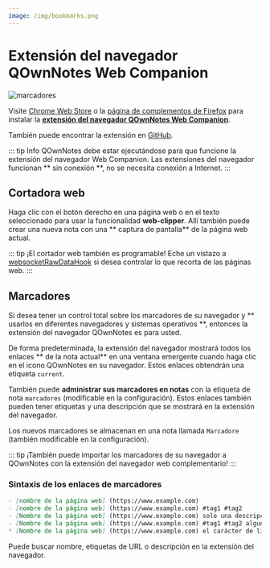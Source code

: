```yaml
---
image: /img/bookmarks.png
---
```


# Extensión del navegador QOwnNotes Web Companion

![marcadores](/img/bookmarks.png)

Visite [Chrome Web Store](https://chrome.google.com/webstore/detail/qownnotes-web-companion/pkgkfnampapjbopomdpnkckbjdnpkbkp) o la [página de complementos de Firefox](https://addons.mozilla.org/firefox/addon/qownnotes-web-companion) para instalar la [**extensión del navegador QOwnNotes Web Companion**](https://github.com/qownnotes/web-companion/).

También puede encontrar la extensión en [GitHub](https://github.com/qownnotes/web-companion/).

::: tip Info
QOwnNotes debe estar ejecutándose para que funcione la extensión del navegador Web Companion. Las extensiones del navegador funcionan ** sin conexión **, no se necesita conexión a Internet.
:::

## Cortadora web

Haga clic con el botón derecho en una página web o en el texto seleccionado para usar la funcionalidad **web-clipper**. Allí también puede crear una nueva nota con una ** captura de pantalla** de la página web actual.

::: tip
¡El cortador web también es programable! Eche un vistazo a [websocketRawDataHook](../scripting/hooks.md#websocketrawdatahook) si desea controlar lo que recorta de las páginas web.
:::

## Marcadores

Si desea tener un control total sobre los marcadores de su navegador y ** usarlos en diferentes navegadores y sistemas operativos **, entonces la extensión del navegador QOwnNotes es para usted.

De forma predeterminada, la extensión del navegador mostrará todos los enlaces ** de la nota actual** en una ventana emergente cuando haga clic en el icono QOwnNotes en su navegador. Estos enlaces obtendrán una etiqueta `current`.

También puede **administrar sus marcadores en notas** con la etiqueta de nota `marcadores` (modificable en la configuración). Estos enlaces también pueden tener etiquetas y una descripción que se mostrará en la extensión del navegador.

Los nuevos marcadores se almacenan en una nota llamada `Marcadore` (también modificable en la configuración).

::: tip
¡También puede importar los marcadores de su navegador a QOwnNotes con la extensión del navegador web complementario!
:::

### Sintaxis de los enlaces de marcadores

```markdown
- [nombre de la página web] (https://www.example.com)
- [nombre de la página web] (https://www.example.com) #tag1 #tag2
- [Nombre de la página web] (https://www.example.com) solo una descripción
- [Nombre de la página web] (https://www.example.com) #tag1 #tag2 alguna descripción y etiquetas
* [Nombre de la página web] (https://www.example.com) el carácter de lista alternativo también funciona
```

Puede buscar nombre, etiquetas de URL o descripción en la extensión del navegador.
